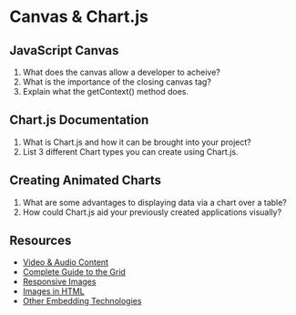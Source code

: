 # Canvas & Chart.js

## JavaScript Canvas
1) What does the canvas allow a developer to acheive?
2) What is the importance of the closing canvas tag?
3) Explain what the getContext() method does.

## Chart.js Documentation
1) What is Chart.js and how it can be brought into your project?
2) List 3 different Chart types you can create using Chart.js.

## Creating Animated Charts 
1) What are some advantages to displaying data via a chart over a table?
2) How could Chart.js aid your previously created applications visually?

## Resources
- [Video & Audio Content](https://developer.mozilla.org/en-US/docs/Learn/HTML/Multimedia_and_embedding/Video_and_audio_content)<br>
- [Complete Guide to the Grid](https://css-tricks.com/snippets/css/complete-guide-grid/)<br>
- [Responsive Images](https://developer.mozilla.org/en-US/docs/Learn/HTML/Multimedia_and_embedding/Responsive_images)<br>
- [Images in HTML](https://developer.mozilla.org/en-US/docs/Learn/HTML/Multimedia_and_embedding/Images_in_HTML)<br>
- [Other Embedding Technologies](https://developer.mozilla.org/en-US/docs/Learn/HTML/Multimedia_and_embedding/Other_embedding_technologies)<br>